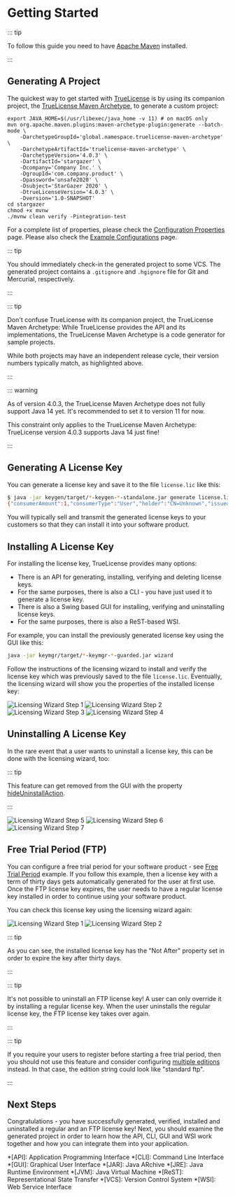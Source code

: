 # Getting Started

::: tip

To follow this guide you need to have [Apache Maven](https://maven.apache.org) installed.

:::

## Generating A Project

The quickest way to get started with [TrueLicense](https://github.com/christian-schlichtherle/truelicense) is by using
its companion project, the
[TrueLicense Maven Archetype](https://github.com/christian-schlichtherle/truelicense-maven-archetype), to generate a
custom project:

``` bash{5,11}
export JAVA_HOME=$(/usr/libexec/java_home -v 11) # on macOS only
mvn org.apache.maven.plugins:maven-archetype-plugin:generate --batch-mode \
    -DarchetypeGroupId='global.namespace.truelicense-maven-archetype' \
    -DarchetypeArtifactId='truelicense-maven-archetype' \
    -DarchetypeVersion='4.0.3' \
    -DartifactId='stargazer' \
    -Dcompany='Company Inc.' \
    -DgroupId='com.company.product' \
    -Dpassword='unsafe2020' \
    -Dsubject='StarGazer 2020' \
    -DtrueLicenseVersion='4.0.3' \
    -Dversion='1.0-SNAPSHOT'
cd stargazer
chmod +x mvnw
./mvnw clean verify -Pintegration-test
```

For a complete list of properties, please check the [Configuration Properties](/reference/config-properties.html) page.
Please also check the [Example Configurations](example-configurations.html) page.

::: tip

You should immediately check-in the generated project to some VCS.
The generated project contains a `.gitignore` and `.hgignore` file for Git and Mercurial, respectively.

:::

::: tip

Don't confuse TrueLicense with its companion project, the TrueLicense Maven Archetype:
While TrueLicense provides the API and its implementations, the TrueLicense Maven Archetype is a code generator for
sample projects.

While both projects may have an independent release cycle, their version numbers typically match, as highlighted above.

:::

::: warning

As of version 4.0.3, the TrueLicense Maven Archetype does not fully support Java 14 yet.
It's recommended to set it to version 11 for now. 

This constraint only applies to the TrueLicense Maven Archetype:
TrueLicense version 4.0.3 supports Java 14 just fine!

:::

## Generating A License Key

You can generate a license key and save it to the file `license.lic` like this:

``` bash
$ java -jar keygen/target/*-keygen-*-standalone.jar generate license.lic -output -
{"consumerAmount":1,"consumerType":"User","holder":"CN=Unknown","issued":1565085418292,"issuer":"CN=Company Inc.","subject":"StarGazer 2020"}
```

You will typically sell and transmit the generated license keys to your customers so that they can install it into your
software product.

## Installing A License Key

For installing the license key, TrueLicense provides many options:

+ There is an API for generating, installing, verifying and deleting license keys.
+ For the same purposes, there is also a CLI - you have just used it to generate a license key.
+ There is also a Swing based GUI for installing, verifying and uninstalling license keys.  
+ For the same purposes, there is also a ReST-based WSI.

For example, you can install the previously generated license key using the GUI like this:

``` bash
java -jar keymgr/target/*-keymgr-*-guarded.jar wizard
```

Follow the instructions of the licensing wizard to install and verify the license key which was previously saved to the
file `license.lic`.
Eventually, the licensing wizard will show you the properties of the installed license key:

![Licensing Wizard Step 1](/image/wizard-1.png)
![Licensing Wizard Step 2](/image/wizard-2.png)
![Licensing Wizard Step 3](/image/wizard-3.png)
![Licensing Wizard Step 4](/image/wizard-4.png)

## Uninstalling A License Key

In the rare event that a user wants to uninstall a license key, this can be done with the licensing wizard, too:

::: tip

This feature can get removed from the GUI with the property
[hideUninstallAction](example-configurations.html#hide-uninstall-action).

:::

![Licensing Wizard Step 5](/image/wizard-5.png)
![Licensing Wizard Step 6](/image/wizard-6.png)
![Licensing Wizard Step 7](/image/wizard-7.png)

## Free Trial Period (FTP)

You can configure a free trial period for your software product - see
[Free Trial Period](example-configurations.html#free-trial-period) example.
If you follow this example, then a license key with a term of thirty days gets automatically generated for the user at
first use.
Once the FTP license key expires, the user needs to have a regular license key installed in order to continue using your
software product.

You can check this license key using the licensing wizard again:

![Licensing Wizard Step 1](/image/ftp/wizard-1.png)
![Licensing Wizard Step 2](/image/ftp/wizard-2.png)

::: tip

As you can see, the installed license key has the "Not After" property set in order to expire the key after thirty days.

:::

::: tip

It's not possible to uninstall an FTP license key!
A user can only override it by installing a regular license key.
When the user uninstalls the regular license key, the FTP license key takes over again.

:::

::: tip

If you require your users to register before starting a free trial period, then you should not use this feature and
consider configuring [multiple editions](example-configurations.html#multiple-editions) instead.
In that case, the edition string could look like "standard ftp".   

:::

## Next Steps

Congratulations - you have successfully generated, verified, installed and uninstalled a regular and an FTP license key!
Next, you should examine the generated project in order to learn how the API, CLI, GUI and WSI work together and how you
can integrate them into your application.

*[API]: Application Programming Interface
*[CLI]: Command Line Interface
*[GUI]: Graphical User Interface
*[JAR]: Java ARchive
*[JRE]: Java Runtime Environment
*[JVM]: Java Virtual Machine
*[ReST]: Representational State Transfer
*[VCS]: Version Control System
*[WSI]: Web Service Interface
